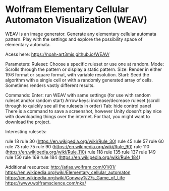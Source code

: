 # Wolfram Elementary Cellular Automaton Visualization (WEAV)

WEAV is an image generator. Generate any elementary cellular automata pattern. Play with the settings and explore the possibility space of elementary automata. 

Acess here: https://noah-art3mis.github.io/WEAV/

Parameters:
  Ruleset:
      Choose a specific ruleset or use one at random.
  Mode:
      Scrolls through the pattern or display a static pattern.
  Size: 
      Render in either 19:6 format or square format, with variable resolution.
  Start:
      Seed the algorithm with a single cell or with a randomly generated array of cells. Sometimes renders vastly different results.

Commands:
  Enter: run WEAV with same settings (for use with random ruleset and/or random start)
  Arrow keys: increase/decrease ruleset (scroll through to quickly see all the rulesets in order)
  Tab: hide control panel
  There is a command to save a screenshot, however Unity doesn't play nice with downloading things over the internet. For that, you might want to download the project.

Interesting rulesets:

  rule 18
  rule 30 (https://en.wikipedia.org/wiki/Rule_30)
  rule 45
  rule 57
  rule 60
  rule 73
  rule 75
  rule 90 (https://en.wikipedia.org/wiki/Rule_90)
  rule 110 (https://en.wikipedia.org/wiki/Rule_110)
  rule 118
  rule 135
  rule 137
  rule 149
  rule 150
  rule 169
  rule 184 (https://en.wikipedia.org/wiki/Rule_184)

Additional resources:
  http://atlas.wolfram.com/01/01/
  https://en.wikipedia.org/wiki/Elementary_cellular_automaton
  https://en.wikipedia.org/wiki/Conway%27s_Game_of_Life
  https://www.wolframscience.com/nks/
